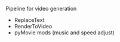 Pipeline for video generation

* ReplaceText
* RenderToVideo
* pyMovie mods (music and speed adjust)
